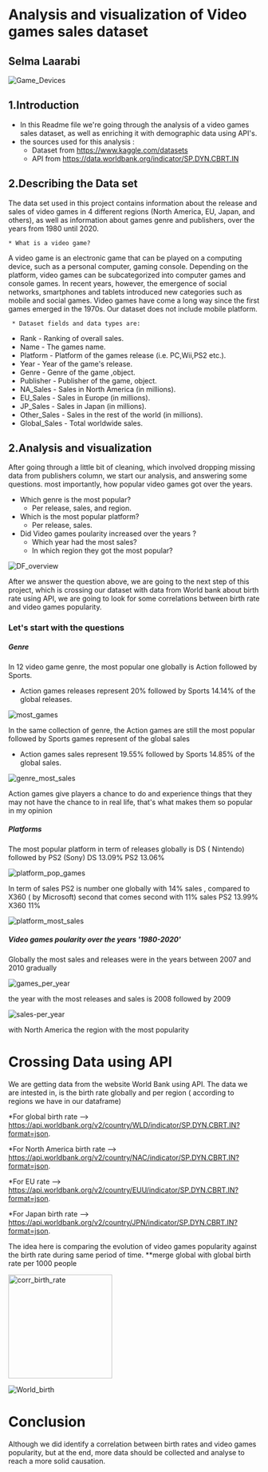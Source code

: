 # Analysis and visualization of Video games sales dataset
## Selma Laarabi

![Game_Devices](video_games_images/Game_Devices.jpg )


## 1.Introduction
- In this Readme file we're going through the analysis of a video games sales dataset, as well as enriching it with demographic data using API's.
- the sources used for this analysis :
   * Dataset from  https://www.kaggle.com/datasets
   * API from https://data.worldbank.org/indicator/SP.DYN.CBRT.IN
## 2.Describing the Data set
The data set used in this project contains information about the release and sales of video games in 4 different regions (North America, EU, Japan, and others),
as well as information about games genre and publishers, over the years from 1980 until 2020.  

    * What is a video game?
A video game is an electronic game that can be played on a computing device, such as a personal computer, gaming console. Depending on the platform, video games can be subcategorized into computer games and console games. In recent years, however, the emergence of social networks, smartphones and tablets introduced new categories such as mobile and social games. Video games have come a long way since the first games emerged in the 1970s. 
Our dataset does not include mobile platform.  

     * Dataset fields and data types are:
 - Rank - Ranking of overall sales.
 - Name - The games name.
 - Platform - Platform of the games release (i.e. PC,Wii,PS2 etc.).
 - Year - Year of the game's release.
 - Genre - Genre of the game ,object.
 - Publisher - Publisher of the game, object.
 - NA_Sales - Sales in North America (in millions).
 - EU_Sales - Sales in Europe (in millions).
 - JP_Sales - Sales in Japan (in millions).
 - Other_Sales - Sales in the rest of the world (in millions).
 - Global_Sales - Total worldwide sales.


## 2.Analysis and visualization

After going through a little bit of cleaning, which involved dropping missing data from publishers column, we start our analysis, and answering some questions.
most importantly, how popular video games got over the years.

  - Which genre is the most popular?
    * Per release, sales, and region.
  - Which is the most popular platform?
    * Per release, sales.
   - Did Video games poularity increased over the years ?
      * Which year had the most sales?
      * In which region they got the most popular?
     
![DF_overview](images/DF_overview.png)
    
    
After we answer the question above, we are going to the next step of this project, which is crossing our dataset with data from World bank about birth rate using API,
we are going to look for some correlations between birth rate and video games popularity.

### Let's start with the questions
##### Genre
In 12 video game genre, the most popular one globally is Action followed by Sports.
 - Action games releases represent 20% followed by Sports 14.14% of the global releases.



![most_games](images/most_games.png)


In the same collection of genre, the Action games are still the most popular followed by Sports games
represent  of the global sales 
  - Action games sales represent 19.55% followed by Sports	14.85% of the global sales.
 
![genre_most_sales](images/genre_most_sales.png)

Action games give players a chance to do and experience things that they may not have the chance to in real life, that's what makes them so popular in my opinion

##### Platforms

The most popular platform in term of releases globally is DS ( Nintendo) followed by PS2 (Sony)
DS      13.09%
PS2     13.06%

   ![platform_pop_games](images/platform_pop_games.png)
   
In term of sales PS2 is number one globally with 14% sales , compared to X360 ( by Microsoft) second that comes second with 11% sales
PS2	  13.99%
X360	11%


   ![platform_most_sales](images/platform_most_sales.png)
  

##### Video games poularity over the years '1980-2020'
Globally the most sales and releases were in the years between 2007 and 2010 gradually

![games_per_year](images/games_per_year.png)

the year with the most releases and sales is 2008 followed by 2009


![sales-per_year](images/sales-per_year.png)

with North America the region with the most popularity


# Crossing Data using API

We are getting data from the website World Bank using API.
The data we are intested in, is the birth rate globally and per region ( according to regions we have in our dataframe)

*For global birth rate --> https://api.worldbank.org/v2/country/WLD/indicator/SP.DYN.CBRT.IN?format=json.

*For North America birth rate --> https://api.worldbank.org/v2/country/NAC/indicator/SP.DYN.CBRT.IN?format=json.

*For EU rate --> https://api.worldbank.org/v2/country/EUU/indicator/SP.DYN.CBRT.IN?format=json.

*For Japan birth rate --> https://api.worldbank.org/v2/country/JPN/indicator/SP.DYN.CBRT.IN?format=json.

The idea here is comparing the evolution of video games popularity against the birth rate during same period of time.
   **merge global with global birth rate per 1000 people
   
  <img width="208" alt="corr_birth_rate" src="https://user-images.githubusercontent.com/89549422/197725711-324405d7-fc61-4c78-aa15-09606ea48640.png">

![World_birth](images/World_birth.png)



# Conclusion 

 Although we did identify a correlation between birth rates and video games popularity, but at the end, more data should be collected and analyse to reach a more solid causation.

    
  
  
 




